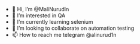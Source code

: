- 👋 Hi, I’m @MaliNurudin
- 👀 I’m interested in QA
- 🌱 I’m currently learning selenium
- 💞️ I’m looking to collaborate on automation testing
- 📫 How to reach me telegram @alinurud1n

<!---
MaliNurudin/MaliNurudin is a ✨ special ✨ repository because its `README.md` (this file) appears on your GitHub profile.
You can click the Preview link to take a look at your changes.
--->
